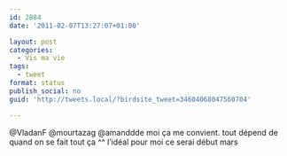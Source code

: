 ```yaml
---
id: 2884
date: '2011-02-07T13:27:07+01:00'

layout: post
categories:
  - Vis ma vie
tags:
  - tweet
format: status
publish_social: no
guid: 'http://tweets.local/?birdsite_tweet=34604068047560704'

---
```


@VladanF @mourtazag @amanddde moi ça me convient. tout dépend de quand on se fait tout ça ^^ l’idéal pour moi ce serai début mars